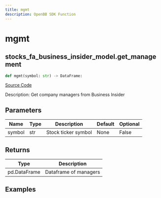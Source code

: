 ```yaml
---
title: mgmt
description: OpenBB SDK Function
---
```

# mgmt

## stocks_fa_business_insider_model.get_management

```python
def mgmt(symbol: str) -> DataFrame:
```
[Source Code](https://github.com/OpenBB-finance/OpenBBTerminal/tree/main/openbb_terminal/stocks/fundamental_analysis/business_insider_model.py#L18)

Description: Get company managers from Business Insider

## Parameters

| Name | Type | Description | Default | Optional |
| ---- | ---- | ----------- | ------- | -------- |
| symbol | str | Stock ticker symbol | None | False |

## Returns

| Type | Description |
| ---- | ----------- |
| pd.DataFrame | Dataframe of managers |

## Examples

